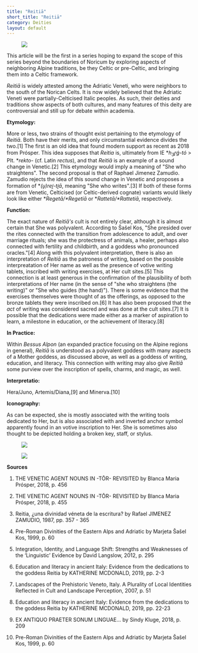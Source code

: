 ```yaml
---
title: "Reitiā"
short_title: "Reitiā"
category: Deities
layout: default
---
```


<figure class="deity-image"><img src="{{ '/assets/img/reitia-1.png' | relative_url }}"></figure>

This article will be the first in a series hoping to expand the scope of this series beyond the boundaries of Noricum by exploring aspects of neighboring Alpine traditions, be they Celtic or pre-Celtic, and bringing them into a Celtic framework.

*Reitiā* is widely attested among the Adriatic Veneti, who were neighbors to the south of the Norican Celts. It is now widely believed that the Adriatic Veneti were partially-Celticised Italic peoples. As such, their deities and traditions show aspects of both cultures, and many features of this deity are controversial and still up for debate within academia.

**Etymology:**

More or less, two strains of thought exist pertaining to the etymology of *Reitiā*. Both have their merits, and only circumstantial evidence divides the two.\[1] The first is an old idea that found modern support as recent as 2018 from Prósper. This idea supposes that *Reitia* is, ultimately from IE \**h<sub>3</sub>r̥ǵ-tó* > PIt. \**rekto-* (cf. Latin *rectus*), and that *Reitiā* is an example of a sound change in Venetic.\[2] This etymology would imply a meaning of "She who straightens". The second proposal is that of Raphael Jimenez Zamudio. Zamudio rejects the idea of this sound change in Venetic and proposes a formation of \**(u̯)rei̯-ti̯ā*, meaning "She who writes".\[3] If both of these forms are from Venetic, Celticised (or Celtic-derived cognate) variants would likely look like either \**Regetā/\*Regetiā* or \**Rattetā/\*Rattetiā*, respectively.

**Function:**

The exact nature of *Reitiā's* cult is not entirely clear, although it is almost certain that She was polyvalent. According to Šašel Kos, "She presided over the rites connected with the transition from adolescence to adult, and over marriage rituals; she was the protectress of animals, a healer, perhaps also connected with fertility and childbirth, and a goddess who pronounced oracles."\[4] Along with this polyvalent interpretation, there is also an interpretation of *Reitiā* as the patroness of writing, based on the possible interpreatation of Her name as well as the presence of votive writing tablets, inscribed with writing exercises, at Her cult sites.\[5] This connection is at least generous in the confirmation of the plausibility of both interpretations of Her name (in the sense of "she who straightens (the writing)" or "She who guides (the hand)"). There is some evidence that the exercises themselves were thought of as the offerings, as opposed to the bronze tablets they were inscribed on.\[6] It has also been proposed that the *act* of writing was considered sacred and was done at the cult sites.\[7] It is possible that the dedications were made either as a marker of aspiration to learn, a milestone in education, or the achievement of literacy.\[8]

**In Practice:**

Within *Bessus Alpon* (an expanded practice focusing on the Alpine regions in general), *Reitiā* is understood as a polyvalent goddess with many aspects of a Mother goddess, as discussed above, as well as a goddess of writing, education, and literacy. This connection with writing may also give *Reitiā* some purview over the inscription of spells, charms, and magic, as well.

**Interpretatio:**

Hera/Juno, Artemis/Diana,\[9] and Minerva.\[10]

**Iconography:**

As can be expected, she is mostly associated with the writing tools dedicated to Her, but is also associated with and inverted anchor symbol apparently found in an votive inscription to Her. She is sometimes also thought to be depicted holding a broken key, staff, or stylus.

<figure class="deity-image"><img src="{{ '/assets/img/reitia-2.png' | relative_url }}"></figure>

<figure class="deity-image"><img src="{{ '/assets/img/reitia-3.png' | relative_url }}"></figure>

**Sources**

1. THE VENETIC AGENT NOUNS IN -TŌR- REVISITED by Blanca Maria Prósper, 2018, p. 456

2. THE VENETIC AGENT NOUNS IN -TŌR- REVISITED by Blanca Maria Prósper, 2018, p. 455

3. Reitia, ¿una divinidad véneta de la escritura? by Rafael JIMENEZ ZAMUDIO, 1987, pp. 357 - 365

4. Pre-Roman Divinities of the Eastern Alps and Adriatic by Marjeta Šašel Kos, 1999, p. 60

5. Integration, Identity, and Language Shift: Strengths and Weaknesses of the ‘Linguistic’ Evidence by David Langslow, 2012, p. 295

6. Education and literacy in ancient Italy: Evidence from the dedications to the goddess Reitia by KATHERINE MCDONALD, 2019, pp. 2-3

7. Landscapes of the Prehistoric Veneto, Italy. A Plurality of Local Identities Reflected in Cult and Landscape Perception, 2007, p. 51

8. Education and literacy in ancient Italy: Evidence from the dedications to the goddess Reitia by KATHERINE MCDONALD, 2019, pp. 22-23

9. EX ANTIQUO PRAETER SONUM LINGUAE… by Sindy Kluge, 2018, p. 209

10. Pre-Roman Divinities of the Eastern Alps and Adriatic by Marjeta Šašel Kos, 1999, p. 60